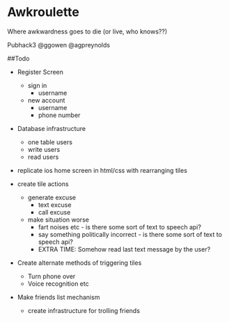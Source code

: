 Awkroulette
===========

Where awkwardness goes to die (or live, who knows??)

Pubhack3 @ggowen @agpreynolds

##Todo

- Register Screen 
	- sign in 
		- username
	- new account
		- username
		- phone number
- Database infrastructure
	- one table users
	- write users
	- read users
- replicate ios home screen in html/css with rearranging tiles

- create tile actions
	- generate excuse
		- text excuse
		- call excuse
	- make situation worse
		- fart noises etc - is there some sort of text to speech api?
		- say something politically incorrect - is there some sort of text to speech api?
		- EXTRA TIME: Somehow read last text message by the user?

- Create alternate methods of triggering tiles
	- Turn phone over
	- Voice recognition etc

- Make friends list mechanism
	- create infrastructure for trolling friends

